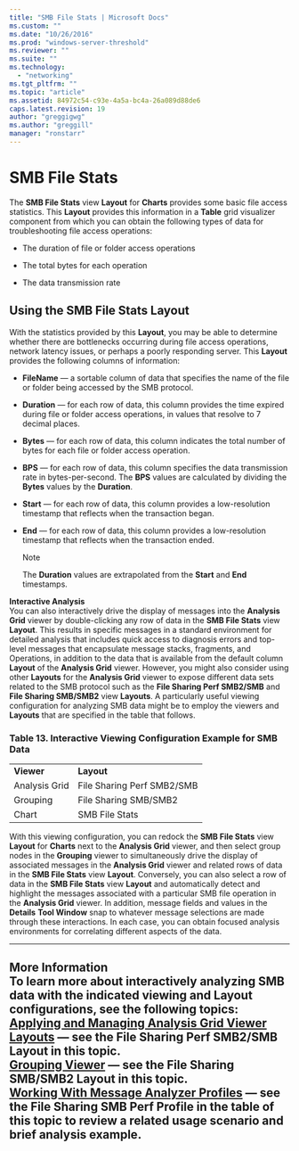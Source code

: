```yaml
---
title: "SMB File Stats | Microsoft Docs"
ms.custom: ""
ms.date: "10/26/2016"
ms.prod: "windows-server-threshold"
ms.reviewer: ""
ms.suite: ""
ms.technology: 
  - "networking"
ms.tgt_pltfrm: ""
ms.topic: "article"
ms.assetid: 84972c54-c93e-4a5a-bc4a-26a089d88de6
caps.latest.revision: 19
author: "greggigwg"
ms.author: "greggill"
manager: "ronstarr"
---
```

# SMB File Stats
The **SMB File Stats** view **Layout** for **Charts** provides some basic file access statistics. This **Layout** provides this information in a **Table** grid visualizer component from which you can obtain the following types of data for troubleshooting file access operations:  
  
-   The duration of file or folder access operations  
  
-   The total bytes for each operation  
  
-   The data transmission rate  
  
## Using the SMB File Stats Layout  
 With the statistics provided by this **Layout**, you may be able to determine whether there are bottlenecks occurring during file access operations, network latency issues, or perhaps a poorly responding server. This **Layout** provides the following columns of information:  
  
-   **FileName** — a sortable column of data that specifies the name of the file or folder being accessed by the SMB protocol.  
  
-   **Duration** — for each row of data, this column provides the time expired during file or folder access operations, in values that resolve to 7 decimal places.  
  
-   **Bytes** — for each row of data, this column indicates the total number of bytes for each file or folder access operation.  
  
-   **BPS** — for each row of data, this column specifies the data transmission rate in bytes-per-second. The **BPS** values are calculated by dividing the **Bytes** values by the **Duration**.  
  
-   **Start** — for each row of data, this column provides a low-resolution timestamp that reflects when the transaction began.  
  
-   **End** — for each row of data, this column provides a low-resolution timestamp that reflects when the transaction ended.  
  
    > [!NOTE]
    >  The **Duration** values are extrapolated from the **Start** and **End** timestamps.  
  
 **Interactive Analysis**   
You can also interactively drive the display of messages into the **Analysis Grid** viewer by double-clicking any row of data in the **SMB File Stats** view **Layout**. This results in specific messages in a standard environment for detailed analysis that includes quick access to diagnosis errors and top-level messages that encapsulate message stacks, fragments, and Operations, in addition to the data that is available from the default column **Layout** of the **Analysis Grid** viewer.  However,  you might also consider using other **Layouts** for the **Analysis Grid** viewer to expose different data sets related to the SMB protocol such as the **File Sharing Perf SMB2/SMB** and **File Sharing SMB/SMB2** view **Layouts**. A particularly useful viewing configuration for analyzing SMB data might be to employ the viewers and **Layouts** that are specified in the table that follows.  
  
### Table 13. Interactive Viewing Configuration Example for SMB Data  
  
|||  
|-|-|  
|**Viewer**|**Layout**|  
|Analysis Grid|File Sharing Perf SMB2/SMB|  
|Grouping|File Sharing SMB/SMB2|  
|Chart|SMB File Stats|  
  
 With this viewing configuration, you can redock the **SMB File Stats** view **Layout** for **Charts** next to the **Analysis Grid** viewer, and then select group nodes in the **Grouping** viewer to simultaneously drive the display of associated messages in the **Analysis Grid** viewer and related rows of data in the **SMB File Stats** view **Layout**. Conversely, you can also select a row of data in the **SMB File Stats** view **Layout** and automatically detect and highlight the messages associated with a particular SMB file operation in the **Analysis Grid** viewer. In addition, message fields and values in the **Details** **Tool Window** snap to whatever message selections are made through these interactions. In each case, you can obtain focused analysis environments for correlating different aspects of the data.  
  
---  
  
 **More Information**   
 **To learn more** about interactively analyzing SMB data with the indicated viewing and **Layout** configurations, see the following topics:  
[Applying and Managing Analysis Grid Viewer Layouts](applying-and-managing-analysis-grid-viewer-layouts.md) — see the **File Sharing Perf SMB2/SMB** **Layout** in this topic.  
[Grouping Viewer](grouping-viewer.md) — see the **File Sharing SMB/SMB2** **Layout** in this topic.  
[Working With Message Analyzer Profiles](working-with-message-analyzer-profiles.md) — see the **File Sharing SMB Perf** **Profile** in the table of this topic to review a related usage scenario and brief analysis example.  
---